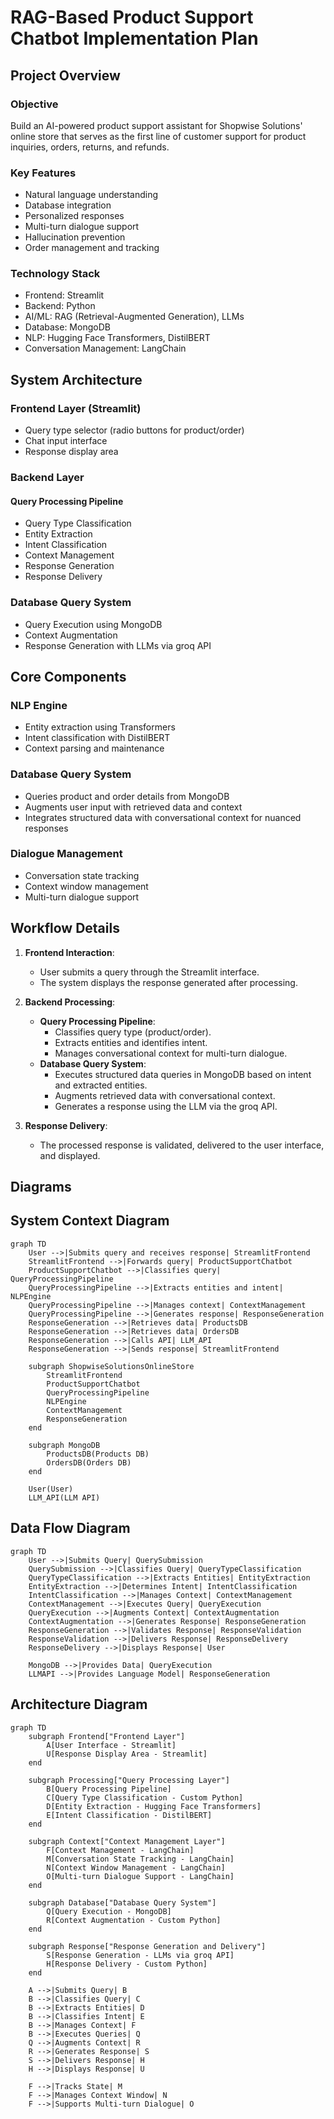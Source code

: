 # RAG-Based Product Support Chatbot Implementation Plan

## Project Overview

### Objective

Build an AI-powered product support assistant for Shopwise Solutions' online store that serves as the first line of customer support for product inquiries, orders, returns, and refunds.

### Key Features

- Natural language understanding
- Database integration
- Personalized responses
- Multi-turn dialogue support
- Hallucination prevention
- Order management and tracking

### Technology Stack

- Frontend: Streamlit
- Backend: Python
- AI/ML: RAG (Retrieval-Augmented Generation), LLMs
- Database: MongoDB
- NLP: Hugging Face Transformers, DistilBERT
- Conversation Management: LangChain

## System Architecture

### Frontend Layer (Streamlit)

- Query type selector (radio buttons for product/order)
- Chat input interface
- Response display area

### Backend Layer

#### Query Processing Pipeline

- Query Type Classification
- Entity Extraction
- Intent Classification
- Context Management
- Response Generation
- Response Delivery

### Database Query System

- Query Execution using MongoDB
- Context Augmentation
- Response Generation with LLMs via groq API

## Core Components

### NLP Engine

- Entity extraction using Transformers
- Intent classification with DistilBERT
- Context parsing and maintenance

### Database Query System

- Queries product and order details from MongoDB
- Augments user input with retrieved data and context
- Integrates structured data with conversational context for nuanced responses

### Dialogue Management

- Conversation state tracking
- Context window management
- Multi-turn dialogue support

## Workflow Details

1. **Frontend Interaction**:

   - User submits a query through the Streamlit interface.
   - The system displays the response generated after processing.

2. **Backend Processing**:

   - **Query Processing Pipeline**:
     - Classifies query type (product/order).
     - Extracts entities and identifies intent.
     - Manages conversational context for multi-turn dialogue.
   - **Database Query System**:
     - Executes structured data queries in MongoDB based on intent and extracted entities.
     - Augments retrieved data with conversational context.
     - Generates a response using the LLM via the groq API.

3. **Response Delivery**:
   - The processed response is validated, delivered to the user interface, and displayed.

## Diagrams

## System Context Diagram

```mermaid
graph TD
    User -->|Submits query and receives response| StreamlitFrontend
    StreamlitFrontend -->|Forwards query| ProductSupportChatbot
    ProductSupportChatbot -->|Classifies query| QueryProcessingPipeline
    QueryProcessingPipeline -->|Extracts entities and intent| NLPEngine
    QueryProcessingPipeline -->|Manages context| ContextManagement
    QueryProcessingPipeline -->|Generates response| ResponseGeneration
    ResponseGeneration -->|Retrieves data| ProductsDB
    ResponseGeneration -->|Retrieves data| OrdersDB
    ResponseGeneration -->|Calls API| LLM_API
    ResponseGeneration -->|Sends response| StreamlitFrontend

    subgraph ShopwiseSolutionsOnlineStore
        StreamlitFrontend
        ProductSupportChatbot
        QueryProcessingPipeline
        NLPEngine
        ContextManagement
        ResponseGeneration
    end

    subgraph MongoDB
        ProductsDB(Products DB)
        OrdersDB(Orders DB)
    end

    User(User)
    LLM_API(LLM API)
```

## Data Flow Diagram

```mermaid
graph TD
    User -->|Submits Query| QuerySubmission
    QuerySubmission -->|Classifies Query| QueryTypeClassification
    QueryTypeClassification -->|Extracts Entities| EntityExtraction
    EntityExtraction -->|Determines Intent| IntentClassification
    IntentClassification -->|Manages Context| ContextManagement
    ContextManagement -->|Executes Query| QueryExecution
    QueryExecution -->|Augments Context| ContextAugmentation
    ContextAugmentation -->|Generates Response| ResponseGeneration
    ResponseGeneration -->|Validates Response| ResponseValidation
    ResponseValidation -->|Delivers Response| ResponseDelivery
    ResponseDelivery -->|Displays Response| User

    MongoDB -->|Provides Data| QueryExecution
    LLMAPI -->|Provides Language Model| ResponseGeneration
```

## Architecture Diagram

```mermaid
graph TD
    subgraph Frontend["Frontend Layer"]
        A[User Interface - Streamlit]
        U[Response Display Area - Streamlit]
    end

    subgraph Processing["Query Processing Layer"]
        B[Query Processing Pipeline]
        C[Query Type Classification - Custom Python]
        D[Entity Extraction - Hugging Face Transformers]
        E[Intent Classification - DistilBERT]
    end

    subgraph Context["Context Management Layer"]
        F[Context Management - LangChain]
        M[Conversation State Tracking - LangChain]
        N[Context Window Management - LangChain]
        O[Multi-turn Dialogue Support - LangChain]
    end

    subgraph Database["Database Query System"]
        Q[Query Execution - MongoDB]
        R[Context Augmentation - Custom Python]
    end

    subgraph Response["Response Generation and Delivery"]
        S[Response Generation - LLMs via groq API]
        H[Response Delivery - Custom Python]
    end

    A -->|Submits Query| B
    B -->|Classifies Query| C
    B -->|Extracts Entities| D
    B -->|Classifies Intent| E
    B -->|Manages Context| F
    B -->|Executes Queries| Q
    Q -->|Augments Context| R
    R -->|Generates Response| S
    S -->|Delivers Response| H
    H -->|Displays Response| U

    F -->|Tracks State| M
    F -->|Manages Context Window| N
    F -->|Supports Multi-turn Dialogue| O
```
